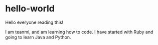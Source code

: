 # hello-world

Hello everyone reading this!

I am teanmi, and am learning how to code.
I have started with Ruby and going to learn Java and Python.
